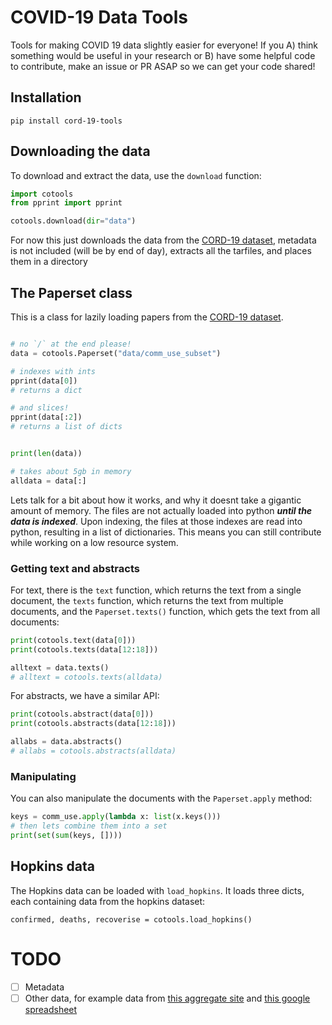 # COVID-19 Data Tools

Tools for making COVID 19 data slightly easier for everyone! If you A) think something would be useful in your research or B) have some helpful code to contribute, make an issue or PR ASAP so we can get your code shared!

## Installation

```
pip install cord-19-tools
```

## Downloading the data

To download and extract the data, use the `download` function:

```python
import cotools
from pprint import pprint

cotools.download(dir="data")
```

For now this just downloads the data from the [CORD-19 dataset](https://pages.semanticscholar.org/coronavirus-research), metadata is not included (will be by end of day), extracts all the tarfiles, and places them in a directory

## The Paperset class

This is a class for lazily loading papers from the [CORD-19 dataset](https://pages.semanticscholar.org/coronavirus-research).


```python

# no `/` at the end please!
data = cotools.Paperset("data/comm_use_subset")

# indexes with ints
pprint(data[0])
# returns a dict

# and slices!
pprint(data[:2])
# returns a list of dicts


print(len(data))

# takes about 5gb in memory
alldata = data[:]
```

Lets talk for a bit about how it works, and why it doesnt take a gigantic amount of memory. The files are not actually loaded into python ***until the data is indexed***. Upon indexing, the files at those indexes are read into python, resulting in a list of dictionaries. This means you can still contribute while working on a low resource system.


### Getting text and abstracts

For text, there is the `text` function, which returns the text from a single document, the `texts` function, which returns the text from multiple documents, and the `Paperset.texts()` function, which gets the text from all documents:

```python
print(cotools.text(data[0]))
print(cotools.texts(data[12:18]))

alltext = data.texts()
# alltext = cotools.texts(alldata)
```

For abstracts, we have a similar API:

```python
print(cotools.abstract(data[0]))
print(cotools.abstracts(data[12:18]))

allabs = data.abstracts()
# allabs = cotools.abstracts(alldata)
```

### Manipulating

You can also manipulate the documents with the `Paperset.apply` method:

```python
keys = comm_use.apply(lambda x: list(x.keys()))
# then lets combine them into a set
print(set(sum(keys, [])))
```

## Hopkins data

The Hopkins data can be loaded with `load_hopkins`. It loads three dicts, each containing data from the hopkins dataset:

```{python}
confirmed, deaths, recoverise = cotools.load_hopkins()
```

# TODO

- [ ] Metadata
- [ ] Other data, for example data from [this aggregate site](https://www.kiragoldner.com/covid19/) and [this google spreadsheet](https://docs.google.com/spreadsheets/u/1/d/e/2PACX-1vRwAqp96T9sYYq2-i7Tj0pvTf6XVHjDSMIKBdZHXiCGGdNC0ypEU9NbngS8mxea55JuCFuua1MUeOj5/pubhtml#)

